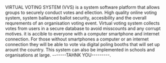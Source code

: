 VIRTUAL VOTING SYSTEM (VVS) is a system software platform that allows groups to securely conduct votes and ellection.
High quality online voting system, system ballanced ballot security, accesibility and the overall requrements of an organisation
voting event.
Virtual voting system collects votes from users in a secure database to avoid misscounts and any corrupt motives. it is accible to everyone with a computer
smartphone and internet connection. For those without smartphones a computer or an internet connection they will be able to vote via digital poling booths
that will set up arount the country.
This system can also be implemented in schools and organisations at large.
-------TAHNK YOU---------.
